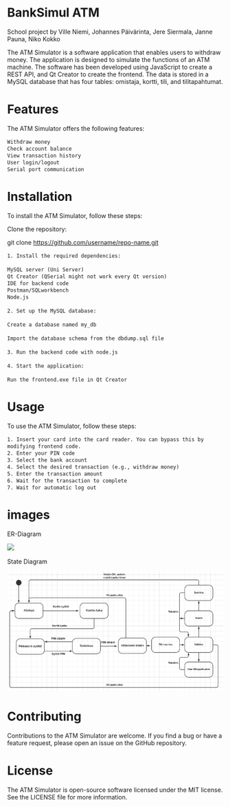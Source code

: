# BankSimul ATM

School project by Ville Niemi, Johannes Päivärinta, Jere Siermala, Janne Pauna, Niko Kokko

The ATM Simulator is a software application that enables users to withdraw money. The application is designed to simulate the functions of an ATM machine. The software has been developed using JavaScript to create a REST API, and Qt Creator to create the frontend. The data is stored in a MySQL database that has four tables: omistaja, kortti, tili, and tilitapahtumat.

# Features

The ATM Simulator offers the following features:

    Withdraw money
    Check account balance
    View transaction history
    User login/logout
    Serial port communication

 # Installation

To install the ATM Simulator, follow these steps:

Clone the repository:

git clone https://github.com/username/repo-name.git

    1. Install the required dependencies:

    MySQL server (Uni Server)
    Qt Creator (QSerial might not work every Qt version)
    IDE for backend code
    Postman/SQLworkbench
    Node.js

    2. Set up the MySQL database:

    Create a database named my_db
    
    Import the database schema from the dbdump.sql file
    
    3. Run the backend code with node.js

    4. Start the application:

    Run the frontend.exe file in Qt Creator

# Usage

To use the ATM Simulator, follow these steps:

    1. Insert your card into the card reader. You can bypass this by modifying frontend code.
    2. Enter your PIN code
    3. Select the bank account
    4. Select the desired transaction (e.g., withdraw money)
    5. Enter the transaction amount
    6. Wait for the transaction to complete
    7. Wait for automatic log out

# images

ER-Diagram

<img src="er-diagram.png">

State Diagram

<img src="State Diagram.png">


# Contributing

Contributions to the ATM Simulator are welcome. If you find a bug or have a feature request, please open an issue on the GitHub repository.

# License

The ATM Simulator is open-source software licensed under the MIT license. See the LICENSE file for more information.

